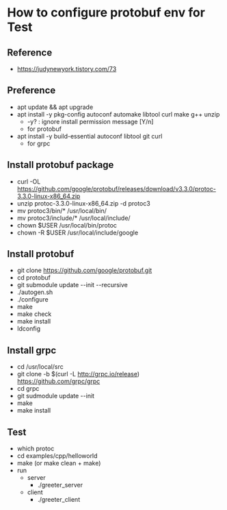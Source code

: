 # How to configure protobuf env for Test
## Reference
* https://judynewyork.tistory.com/73
## Preference
* apt update && apt upgrade
* apt install -y pkg-config autoconf automake libtool curl make g++ unzip
  * -y? : ignore install permission message [Y/n]
  * for protobuf
* apt install -y build-essential autoconf libtool git curl
  * for grpc
## Install protobuf package
* curl -OL https://github.com/google/protobuf/releases/download/v3.3.0/protoc-3.3.0-linux-x86_64.zip
* unzip protoc-3.3.0-linux-x86_64.zip -d protoc3
* mv protoc3/bin/* /usr/local/bin/
* mv protoc3/include/* /usr/local/include/
* chown $USER /usr/local/bin/protoc
* chown -R $USER /usr/local/include/google
## Install protobuf
* git clone https://github.com/google/protobuf.git
* cd protobuf
* git submodule update --init --recursive
* ./autogen.sh
* ./configure
* make
* make check
* make install
* ldconfig
## Install grpc
* cd /usr/local/src
* git clone -b $(curl -L http://grpc.io/release) https://github.com/grpc/grpc
* cd grpc
* git sudmodule update --init
* make
* make install
## Test
* which protoc
* cd examples/cpp/helloworld
* make (or make clean + make)
* run
  * server
    * ./greeter_server
  * client
    * ./greeter_client
